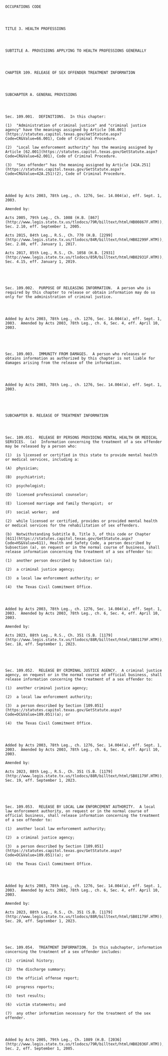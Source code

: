 ﻿
    
    
    	
    					
    
    
    OCCUPATIONS CODE
    
      
    
    
    TITLE 3. HEALTH PROFESSIONS
    
      
    
    
    SUBTITLE A. PROVISIONS APPLYING TO HEALTH PROFESSIONS GENERALLY
    
      
    
    
    CHAPTER 109. RELEASE OF SEX OFFENDER TREATMENT INFORMATION
    
      
    
    
    SUBCHAPTER A. GENERAL PROVISIONS
    
      
    
    
    Sec. 109.001.  DEFINITIONS.  In this chapter:
    
    (1)  "Administration of criminal justice" and "criminal justice agency" have the meanings assigned by Article [66.001](https://statutes.capitol.texas.gov/GetStatute.aspx?Code=CR&Value=66.001), Code of Criminal Procedure.
    
    (2)  "Local law enforcement authority" has the meaning assigned by Article [62.001](https://statutes.capitol.texas.gov/GetStatute.aspx?Code=CR&Value=62.001), Code of Criminal Procedure.
    
    (3)  "Sex offender" has the meaning assigned by Article [42A.251](https://statutes.capitol.texas.gov/GetStatute.aspx?Code=CR&Value=42A.251)(2), Code of Criminal Procedure.
    
    
    
    
    Added by Acts 2003, 78th Leg., ch. 1276, Sec. 14.004(a), eff. Sept. 1, 2003.
    
    Amended by: 
    
    Acts 2005, 79th Leg., Ch. 1008 (H.B. [867](http://www.legis.state.tx.us/tlodocs/79R/billtext/html/HB00867F.HTM)), Sec. 2.10, eff. September 1, 2005.
    
    Acts 2015, 84th Leg., R.S., Ch. 770 (H.B. [2299](http://www.legis.state.tx.us/tlodocs/84R/billtext/html/HB02299F.HTM)), Sec. 2.80, eff. January 1, 2017.
    
    Acts 2017, 85th Leg., R.S., Ch. 1058 (H.B. [2931](http://www.legis.state.tx.us/tlodocs/85R/billtext/html/HB02931F.HTM)), Sec. 4.15, eff. January 1, 2019.
    
    
    
    
    
    Sec. 109.002.  PURPOSE OF RELEASING INFORMATION.  A person who is required by this chapter to release or obtain information may do so only for the administration of criminal justice.
    
    
    
    
    Added by Acts 2003, 78th Leg., ch. 1276, Sec. 14.004(a), eff. Sept. 1, 2003.  Amended by Acts 2003, 78th Leg., ch. 6, Sec. 4, eff. April 10, 2003.
    
    
    
    
    
    Sec. 109.003.  IMMUNITY FROM DAMAGES.  A person who releases or obtains information as authorized by this chapter is not liable for damages arising from the release of the information.
    
    
    
    
    Added by Acts 2003, 78th Leg., ch. 1276, Sec. 14.004(a), eff. Sept. 1, 2003.
    
    
    
    
    
    SUBCHAPTER B. RELEASE OF TREATMENT INFORMATION
    
      
    
    
    Sec. 109.051.  RELEASE BY PERSONS PROVIDING MENTAL HEALTH OR MEDICAL SERVICES.  (a)  Information concerning the treatment of a sex offender may be released by a person who:
    
    (1)  is licensed or certified in this state to provide mental health or medical services, including a:
    
    (A)  physician;
    
    (B)  psychiatrist;
    
    (C)  psychologist;
    
    (D)  licensed professional counselor;
    
    (E)  licensed marriage and family therapist;  or
    
    (F)  social worker;  and
    
    (2)  while licensed or certified, provides or provided mental health or medical services for the rehabilitation of sex offenders.
    
    (b)  Notwithstanding Subtitle B, Title 3, of this code or Chapter [611](https://statutes.capitol.texas.gov/GetStatute.aspx?Code=HS&Value=611), Health and Safety Code, a person described by Subsection (a), on request or in the normal course of business, shall release information concerning the treatment of a sex offender to:
    
    (1)  another person described by Subsection (a);
    
    (2)  a criminal justice agency;
    
    (3)  a local law enforcement authority; or
    
    (4)  the Texas Civil Commitment Office.
    
    
    
    
    Added by Acts 2003, 78th Leg., ch. 1276, Sec. 14.004(a), eff. Sept. 1, 2003.  Amended by Acts 2003, 78th Leg., ch. 6, Sec. 4, eff. April 10, 2003.
    
    Amended by: 
    
    Acts 2023, 88th Leg., R.S., Ch. 351 (S.B. [1179](http://www.legis.state.tx.us/tlodocs/88R/billtext/html/SB01179F.HTM)), Sec. 18, eff. September 1, 2023.
    
    
    
    
    
    Sec. 109.052.  RELEASE BY CRIMINAL JUSTICE AGENCY.  A criminal justice agency, on request or in the normal course of official business, shall release information concerning the treatment of a sex offender to:
    
    (1)  another criminal justice agency;
    
    (2)  a local law enforcement authority;
    
    (3)  a person described by Section [109.051](https://statutes.capitol.texas.gov/GetStatute.aspx?Code=OC&Value=109.051)(a); or
    
    (4)  the Texas Civil Commitment Office.
    
    
    
    
    Added by Acts 2003, 78th Leg., ch. 1276, Sec. 14.004(a), eff. Sept. 1, 2003.  Amended by Acts 2003, 78th Leg., ch. 6, Sec. 4, eff. April 10, 2003.
    
    Amended by: 
    
    Acts 2023, 88th Leg., R.S., Ch. 351 (S.B. [1179](http://www.legis.state.tx.us/tlodocs/88R/billtext/html/SB01179F.HTM)), Sec. 19, eff. September 1, 2023.
    
    
    
    
    
    Sec. 109.053.  RELEASE BY LOCAL LAW ENFORCEMENT AUTHORITY.  A local law enforcement authority, on request or in the normal course of official business, shall release information concerning the treatment of a sex offender to:
    
    (1)  another local law enforcement authority;
    
    (2)  a criminal justice agency;
    
    (3)  a person described by Section [109.051](https://statutes.capitol.texas.gov/GetStatute.aspx?Code=OC&Value=109.051)(a); or
    
    (4)  the Texas Civil Commitment Office.
    
    
    
    
    Added by Acts 2003, 78th Leg., ch. 1276, Sec. 14.004(a), eff. Sept. 1, 2003.  Amended by Acts 2003, 78th Leg., ch. 6, Sec. 4, eff. April 10, 2003.
    
    Amended by: 
    
    Acts 2023, 88th Leg., R.S., Ch. 351 (S.B. [1179](http://www.legis.state.tx.us/tlodocs/88R/billtext/html/SB01179F.HTM)), Sec. 20, eff. September 1, 2023.
    
    
    
    
    
    Sec. 109.054.  TREATMENT INFORMATION.  In this subchapter, information concerning the treatment of a sex offender includes:
    
    (1)  criminal history;
    
    (2)  the discharge summary;
    
    (3)  the official offense report;
    
    (4)  progress reports;
    
    (5)  test results;
    
    (6)  victim statements; and
    
    (7)  any other information necessary for the treatment of the sex offender.
    
    
    
    
    Added by Acts 2005, 79th Leg., Ch. 1089 (H.B. [2036](http://www.legis.state.tx.us/tlodocs/79R/billtext/html/HB02036F.HTM)), Sec. 2, eff. September 1, 2005.
    
    
    
    
    				
